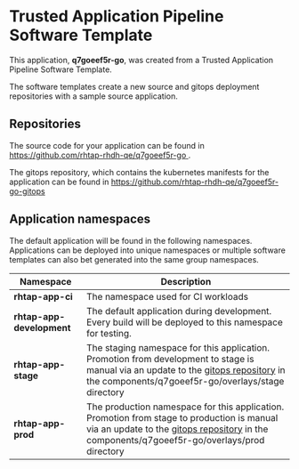 # Trusted Application Pipeline Software Template

This application, **q7goeef5r-go**, was created from a Trusted Application Pipeline Software Template.

The software templates create a new source and gitops deployment repositories with a sample source application. 

## Repositories

The source code for your application can be found in [https://github.com/rhtap-rhdh-qe/q7goeef5r-go ](https://github.com/rhtap-rhdh-qe/q7goeef5r-go ).
 
The gitops repository, which contains the kubernetes manifests for the application can be found in 
[https://github.com/rhtap-rhdh-qe/q7goeef5r-go-gitops ](https://github.com/rhtap-rhdh-qe/q7goeef5r-go-gitops ) 

## Application namespaces 

The default application will be found in the following namespaces. Applications can be deployed into unique namespaces or multiple software templates can also bet generated into the same group namespaces.  

|  Namespace   |  Description   |  
| -------- | -------- |
| **rhtap-app-ci** | The namespace used for CI workloads |
| **rhtap-app-development** | The default application during development. Every build will be deployed to this namespace for testing. |
| **rhtap-app-stage** | The staging namespace for this application. Promotion from development to stage is manual via an update to the [gitops repository](https://github.com/rhtap-rhdh-qe/q7goeef5r-go-gitops ) in the components/q7goeef5r-go/overlays/stage directory |
| **rhtap-app-prod** | The production namespace for this application. Promotion from stage to production is manual via an update to the [gitops repository](https://github.com/rhtap-rhdh-qe/q7goeef5r-go-gitops ) in the components/q7goeef5r-go/overlays/prod directory |